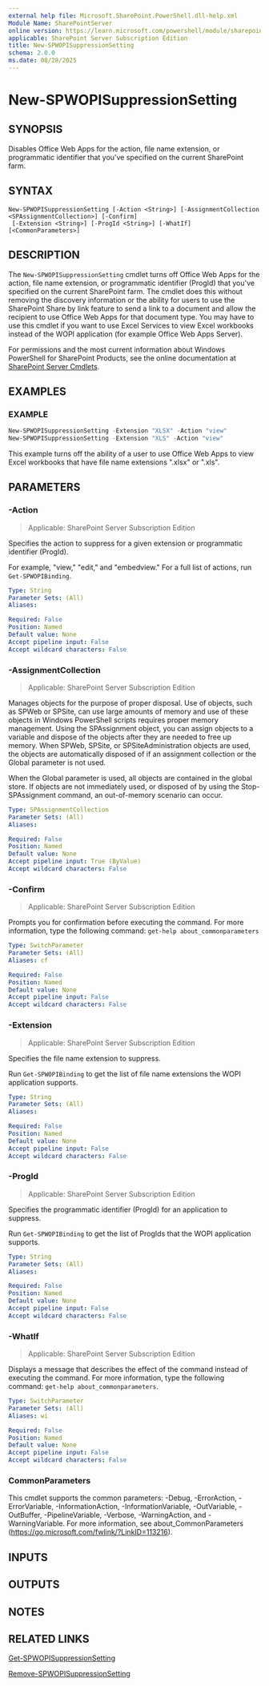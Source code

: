 ```yaml
---
external help file: Microsoft.SharePoint.PowerShell.dll-help.xml
Module Name: SharePointServer
online version: https://learn.microsoft.com/powershell/module/sharepoint-server/new-spwopisuppressionsetting
applicable: SharePoint Server Subscription Edition
title: New-SPWOPISuppressionSetting
schema: 2.0.0
ms.date: 08/28/2025
---
```


# New-SPWOPISuppressionSetting

## SYNOPSIS
Disables Office Web Apps for the action, file name extension, or programmatic identifier that you've specified on the current SharePoint farm.

## SYNTAX

```
New-SPWOPISuppressionSetting [-Action <String>] [-AssignmentCollection <SPAssignmentCollection>] [-Confirm]
 [-Extension <String>] [-ProgId <String>] [-WhatIf] [<CommonParameters>]
```

## DESCRIPTION
The `New-SPWOPISuppressionSetting` cmdlet turns off Office Web Apps for the action, file name extension, or programmatic identifier (ProgId) that you've specified on the current SharePoint farm.
The cmdlet does this without removing the discovery information or the ability for users to use the SharePoint Share by link feature to send a link to a document and allow the recipient to use Office Web Apps for that document type.
You may have to use this cmdlet if you want to use Excel Services to view Excel workbooks instead of the WOPI application (for example Office Web Apps Server).

For permissions and the most current information about Windows PowerShell for SharePoint Products, see the online documentation at [SharePoint Server Cmdlets](https://learn.microsoft.com/powershell/sharepoint/sharepoint-server/sharepoint-server-cmdlets).

## EXAMPLES

### EXAMPLE
```powershell
New-SPWOPISuppressionSetting -Extension "XLSX" -Action "view"
New-SPWOPISuppressionSetting -Extension "XLS" -Action "view"
```

This example turns off the ability of a user to use Office Web Apps to view Excel workbooks that have file name extensions ".xlsx" or ".xls".

## PARAMETERS

### -Action

> Applicable: SharePoint Server Subscription Edition

Specifies the action to suppress for a given extension or programmatic identifier (ProgId).

For example, "view," "edit," and "embedview." For a full list of actions, run `Get-SPWOPIBinding`.

```yaml
Type: String
Parameter Sets: (All)
Aliases:

Required: False
Position: Named
Default value: None
Accept pipeline input: False
Accept wildcard characters: False
```

### -AssignmentCollection

> Applicable: SharePoint Server Subscription Edition

Manages objects for the purpose of proper disposal. Use of objects, such as SPWeb or SPSite, can use large amounts of memory and use of these objects in Windows PowerShell scripts requires proper memory management. Using the SPAssignment object, you can assign objects to a variable and dispose of the objects after they are needed to free up memory. When SPWeb, SPSite, or SPSiteAdministration objects are used, the objects are automatically disposed of if an assignment collection or the Global parameter is not used.

When the Global parameter is used, all objects are contained in the global store. If objects are not immediately used, or disposed of by using the Stop-SPAssignment command, an out-of-memory scenario can occur.

```yaml
Type: SPAssignmentCollection
Parameter Sets: (All)
Aliases:

Required: False
Position: Named
Default value: None
Accept pipeline input: True (ByValue)
Accept wildcard characters: False
```

### -Confirm

> Applicable: SharePoint Server Subscription Edition

Prompts you for confirmation before executing the command.
For more information, type the following command: `get-help about_commonparameters`

```yaml
Type: SwitchParameter
Parameter Sets: (All)
Aliases: cf

Required: False
Position: Named
Default value: None
Accept pipeline input: False
Accept wildcard characters: False
```

### -Extension

> Applicable: SharePoint Server Subscription Edition

Specifies the file name extension to suppress.

Run `Get-SPWOPIBinding` to get the list of file name extensions the WOPI application supports.

```yaml
Type: String
Parameter Sets: (All)
Aliases:

Required: False
Position: Named
Default value: None
Accept pipeline input: False
Accept wildcard characters: False
```

### -ProgId

> Applicable: SharePoint Server Subscription Edition

Specifies the programmatic identifier (ProgId) for an application to suppress.

Run `Get-SPWOPIBinding` to get the list of ProgIds that the WOPI application supports.

```yaml
Type: String
Parameter Sets: (All)
Aliases:

Required: False
Position: Named
Default value: None
Accept pipeline input: False
Accept wildcard characters: False
```

### -WhatIf

> Applicable: SharePoint Server Subscription Edition

Displays a message that describes the effect of the command instead of executing the command.
For more information, type the following command: `get-help about_commonparameters`.

```yaml
Type: SwitchParameter
Parameter Sets: (All)
Aliases: wi

Required: False
Position: Named
Default value: None
Accept pipeline input: False
Accept wildcard characters: False
```

### CommonParameters
This cmdlet supports the common parameters: -Debug, -ErrorAction, -ErrorVariable, -InformationAction, -InformationVariable, -OutVariable, -OutBuffer, -PipelineVariable, -Verbose, -WarningAction, and -WarningVariable. For more information, see about_CommonParameters (https://go.microsoft.com/fwlink/?LinkID=113216).

## INPUTS

## OUTPUTS

## NOTES

## RELATED LINKS

[Get-SPWOPISuppressionSetting](Get-SPWOPISuppressionSetting.md)

[Remove-SPWOPISuppressionSetting](Remove-SPWOPISuppressionSetting.md)
